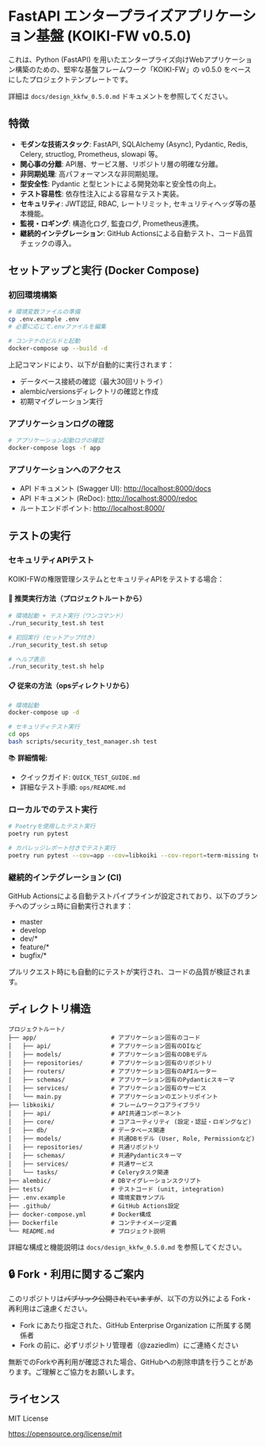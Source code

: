 # FastAPI エンタープライズアプリケーション基盤 (KOIKI-FW v0.5.0)

これは、Python (FastAPI) を用いたエンタープライズ向けWebアプリケーション構築のための、堅牢な基盤フレームワーク「KOIKI-FW」の v0.5.0 をベースにしたプロジェクトテンプレートです。

詳細は `docs/design_kkfw_0.5.0.md` ドキュメントを参照してください。

## 特徴

*   **モダンな技術スタック**: FastAPI, SQLAlchemy (Async), Pydantic, Redis, Celery, structlog, Prometheus, slowapi 等。
*   **関心事の分離**: API層、サービス層、リポジトリ層の明確な分離。
*   **非同期処理**: 高パフォーマンスな非同期処理。
*   **型安全性**: Pydantic と型ヒントによる開発効率と安全性の向上。
*   **テスト容易性**: 依存性注入による容易なテスト実装。
*   **セキュリティ**: JWT認証, RBAC, レートリミット, セキュリティヘッダ等の基本機能。
*   **監視・ロギング**: 構造化ログ, 監査ログ, Prometheus連携。
*   **継続的インテグレーション**: GitHub Actionsによる自動テスト、コード品質チェックの導入。

## セットアップと実行 (Docker Compose)

### 初回環境構築

```bash
# 環境変数ファイルの準備
cp .env.example .env
# 必要に応じて.envファイルを編集

# コンテナのビルドと起動
docker-compose up --build -d
```

上記コマンドにより、以下が自動的に実行されます：
- データベース接続の確認（最大30回リトライ）
- alembic/versionsディレクトリの確認と作成
- 初期マイグレーション実行

### アプリケーションログの確認

```bash
# アプリケーション起動ログの確認
docker-compose logs -f app
```

### アプリケーションへのアクセス

*   API ドキュメント (Swagger UI): [http://localhost:8000/docs](http://localhost:8000/docs)
*   API ドキュメント (ReDoc): [http://localhost:8000/redoc](http://localhost:8000/redoc)
*   ルートエンドポイント: [http://localhost:8000/](http://localhost:8000/)
## テストの実行

### セキュリティAPIテスト

KOIKI-FWの権限管理システムとセキュリティAPIをテストする場合：

#### 🚀 推奨実行方法（プロジェクトルートから）
```bash
# 環境起動 + テスト実行（ワンコマンド）
./run_security_test.sh test

# 初回実行（セットアップ付き）
./run_security_test.sh setup

# ヘルプ表示
./run_security_test.sh help
```

#### 📋 従来の方法（opsディレクトリから）
```bash
# 環境起動
docker-compose up -d

# セキュリティテスト実行
cd ops
bash scripts/security_test_manager.sh test
```

📚 **詳細情報:**
- クイックガイド: `QUICK_TEST_GUIDE.md`
- 詳細なテスト手順: `ops/README.md`

### ローカルでのテスト実行

```bash
# Poetryを使用したテスト実行
poetry run pytest

# カバレッジレポート付きでテスト実行
poetry run pytest --cov=app --cov=libkoiki --cov-report=term-missing tests/
```

### 継続的インテグレーション (CI)

GitHub Actionsによる自動テストパイプラインが設定されており、以下のブランチへのプッシュ時に自動実行されます：
- master
- develop
- dev/*
- feature/*
- bugfix/*

プルリクエスト時にも自動的にテストが実行され、コードの品質が検証されます。

## ディレクトリ構造

```
プロジェクトルート/
├── app/                     # アプリケーション固有のコード
│   ├── api/                 # アプリケーション固有のDIなど
│   ├── models/              # アプリケーション固有のDBモデル
│   ├── repositories/        # アプリケーション固有のリポジトリ
│   ├── routers/             # アプリケーション固有のAPIルーター
│   ├── schemas/             # アプリケーション固有のPydanticスキーマ
│   ├── services/            # アプリケーション固有のサービス
│   └── main.py              # アプリケーションのエントリポイント
├── libkoiki/                # フレームワークコアライブラリ
│   ├── api/                 # API共通コンポーネント
│   ├── core/                # コアユーティリティ (設定・認証・ロギングなど)
│   ├── db/                  # データベース関連
│   ├── models/              # 共通DBモデル (User, Role, Permissionなど)
│   ├── repositories/        # 共通リポジトリ
│   ├── schemas/             # 共通Pydanticスキーマ
│   ├── services/            # 共通サービス
│   └── tasks/               # Celeryタスク関連
├── alembic/                 # DBマイグレーションスクリプト
├── tests/                   # テストコード (unit, integration)
├── .env.example             # 環境変数サンプル
├── .github/                 # GitHub Actions設定
├── docker-compose.yml       # Docker構成
├── Dockerfile               # コンテナイメージ定義
└── README.md                # プロジェクト説明
```

詳細な構成と機能説明は `docs/design_kkfw_0.5.0.md` を参照してください。

## 🔒 Fork・利用に関するご案内

このリポジトリは~~パブリック公開されていますが~~、以下の方以外による Fork・再利用はご遠慮ください。

- Fork にあたり指定された、GitHub Enterprise Organization に所属する関係者
- Fork の前に、必ずリポジトリ管理者（@zaziedlm）にご連絡ください

無断でのForkや再利用が確認された場合、GitHubへの削除申請を行うことがあります。ご理解とご協力をお願いします。

## ライセンス

MIT License

https://opensource.org/license/mit
